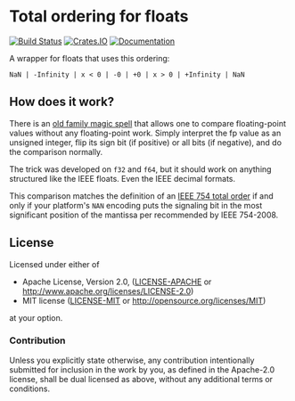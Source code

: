 Total ordering for floats
=========================

[![Build Status](https://travis-ci.org/notriddle/rust-float-ord.svg?branch=master)](https://travis-ci.org/notriddle/rust-float-ord)
[![Crates.IO](https://img.shields.io/crates/v/float-ord.svg)](https://crates.io/crates/float-ord)
[![Documentation](https://docs.rs/float-ord/badge.svg)](https://docs.rs/float-ord)

A wrapper for floats that uses this ordering:

    NaN | -Infinity | x < 0 | -0 | +0 | x > 0 | +Infinity | NaN

## How does it work?

There is an [old family magic spell](http://stereopsis.com/radix.html) that
allows one to compare floating-point values without any floating-point work.
Simply interpret the fp value as an unsigned integer, flip its sign bit (if
positive) or all bits (if negative), and do the comparison normally.

The trick was developed on `f32` and `f64`, but it should work on anything
structured like the IEEE floats. Even the IEEE decimal formats.

This comparison matches the definition of an [IEEE 754 total order][754-ord]
if and only if your platform's `NAN` encoding puts the signaling bit in the
most significant position of the mantissa per recommended by IEEE 754-2008.

  [754-ord]: https://en.wikipedia.org/wiki/IEEE_754#Total-ordering_predicate

## License

Licensed under either of

 * Apache License, Version 2.0, ([LICENSE-APACHE](LICENSE-APACHE) or http://www.apache.org/licenses/LICENSE-2.0)
 * MIT license ([LICENSE-MIT](LICENSE-MIT) or http://opensource.org/licenses/MIT)

at your option.

### Contribution

Unless you explicitly state otherwise, any contribution intentionally
submitted for inclusion in the work by you, as defined in the Apache-2.0
license, shall be dual licensed as above, without any additional terms or
conditions.

